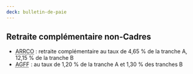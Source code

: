 ```yaml
---
deck: bulletin-de-paie
---
```


## Retraite complémentaire non-Cadres

* <abbr title="Association pour le Régime de Retraite COmplémentaire des salariés">ARRCO</abbr> : retraite complémentaire au taux de 4,65 % de la tranche A, 12,15 % de la tranche B
* <abbr title="Association pour la Gestion du Fonds de Financement">AGFF</abbr> : au taux de 1,20 % de la tranche A et 1,30 % des tranches B 
